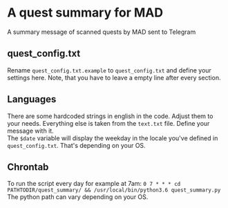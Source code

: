 # A quest summary for MAD
A summary message of scanned quests by MAD sent to Telegram

## quest_config.txt
Rename `quest_config.txt.example` to `quest_config.txt` and define your settings here. Note, that you have to leave a empty line after every section.

## Languages
There are some hardcoded strings in english in the code. Adjust them to your needs. Everything else is taken from the `text.txt` file. Define your message with it.   
The `$date` variable will display the weekday in the locale you've defined in `quest_config.txt`. That's depending on your OS.

## Chrontab
To run the script every day for example at 7am: `0 7 * * * cd PATHTODIR/quest_summary/ && /usr/local/bin/python3.6 quest_summary.py` The python path can vary depending on your OS.
